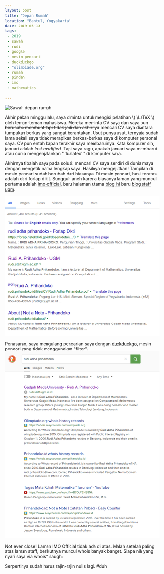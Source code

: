 ```yaml
---
layout: post
title: "Depan Rumah"
location: "Bantul, Yogyakarta"
date: 2019-05-13
tags:
 - 2019
 - sawah
 - rudi
 - google
 - mesin pencari
 - duckduckgo
 - "olimpiade.org"
 - rumah
 - pindah
 - imo
 - mathematics

---
```



![Sawah depan rumah](https://media.365project.org/1/7476891_dhlnpstx12_l.jpg)

Akhir pekan minggu lalu, saya diminta untuk mengisi pelatihan \\( \LaTeX \\) oleh teman-teman mahasiswa. Mereka meminta CV saya dan saya pun <del>berusaha membuat tapi tidak jadi dan akhirnya</del> mencari CV saya diantara tumpukan berkas yang sangat berantakan. Usut punya usut, ternyata sudah lama sekali saya tidak merapikan berkas-berkas saya di komputer personal saya. CV pun entah kapan terakhir saya membaruinya. Kata komputer sih, januari adalah _last modified_. Tapi saya ragu, apakah januari saya membarui atau cuma mengenjalankan '''lualatex''' di komputer saya. 

Akhirnya tibalah saya pada solusi: mencari CV saya sendiri di dunia maya dengan mengetik nama lengkap saya. Hasilnya mengejutkan!
Tampilan di mesin pencari sudah berubah dari biasanya. Di mesin pencari, hasil teratas adalah dari forlap dikit. Sungguh aneh karena biasanya laman yang muncul pertama adalah [imo-official](https://www.imo-official.org/participant_r.aspx?id=15568), baru halaman utama [blog ini](rudi.prihandoko.id) baru [blog staff ugm](rudi.staff.ugm.ac.id).

![hasil google](/images/post/2019/google1.png)

Penasaran, saya mengulang pencarian saya dengan [duckduckgo](duck), mesin pencari yang tidak menggunakan "filter".
![hasil duckduck go](/images/post/2019/duckduckgo1.png)

Not even close! Laman IMO Official tidak ada di atas. Malah setelah paling atas laman staff, berikutnya muncul whois banyak banget. Siapa nih yang nyari saya via whois? :laugh:

Serpertinya sudah harus rajin-rajin nulis lagi. #duh




[duck]: https://duckduckgo.com/about